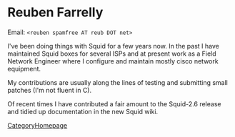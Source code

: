 # Reuben Farrelly

Email: `<reuben spamfree AT reub DOT net>`

I've been doing things with Squid for a few years now. In the past I
have maintained Squid boxes for several ISPs and at present work as a
Field Network Engineer where I configure and maintain mostly cisco
network equipment.

My contributions are usually along the lines of testing and submitting
small patches (I'm not fluent in C).

Of recent times I have contributed a fair amount to the Squid-2.6
release and tidied up documentation in the new Squid wiki.

[CategoryHomepage](https://wiki.squid-cache.org/action/show/ReubenFarrelly/CategoryHomepage#)
